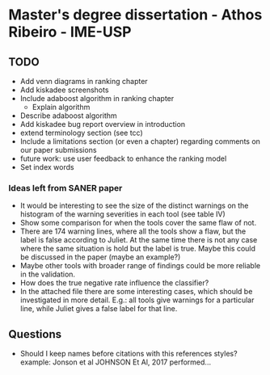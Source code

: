 # Master's degree dissertation - Athos Ribeiro - IME-USP

## TODO

- Add venn diagrams in ranking chapter
- Add kiskadee screenshots
- Include adaboost algorithm in ranking chapter
  - Explain algorithm
- Describe adaboost algorithm
- Add kiskadee bug report overview in introduction
- extend terminology section (see tcc)
- Include a limitations section (or even a chapter) regarding comments on our paper submissions
- future work: use user feedback to enhance the ranking model
- Set index words

### Ideas left from SANER paper

- It would be interesting to see the size of the distinct warnings on the histogram of the warning severities in each tool (see table IV)
- Show some comparison for when the tools cover the same flaw of not.
- There are 174 warning lines, where all the tools show a flaw, but the label is false according to Juliet. At the same time there is not any case where the same situation is hold but the label is true. Maybe this could be discussed in the paper (maybe an example?)
- Maybe other tools with broader range of findings could be more reliable in the validation.
- How does the true negative rate influence the classifier?
- In the attached file there are some interesting cases, which should be investigated in more detail. E.g.: all tools give warnings for a particular line, while Juliet gives a false label for that line.

## Questions

- Should I keep names before citations with this references styles? example: Jonson et al JOHNSON Et Al, 2017 performed...
